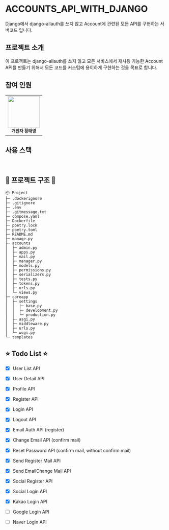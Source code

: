# ACCOUNTS_API_WITH_DJANGO
Django에서 django-allauth를 쓰지 않고 Account에 관련된 모든 API를 구현하는 서버코드 입니다.
## 프로젝트 소개
이 프로젝트는 django-allauth를 쓰지 않고 모든 서비스에서 재사용 가능한 Account API를 만들기 위해서 
모든 코드를 커스텀에 용이하게 구현하는 것을 목표로 합니다.

## 참여 인원
<table>
  <tbody>
    <tr>
      <td align="center"><a href="https://github.com/hwangtate" style="text-decoration: none"><img src="https://avatars.githubusercontent.com/u/139641065?s=64&v=4" width="100px;" alt=""/><br /><sub><b>개친자 황태영</b></sub></a><br /></td>
    </tr>
  </tbody>
</table>

## 사용 스택
<div>
    <img src="https://img.shields.io/badge/Python-3776AB?style=for-the-badge&logo=python&logoColor=white" alt="">
    <img src="https://img.shields.io/badge/Django-092E20?style=for-the-badge&logo=django&logoColor=white" alt="">
    <img src="https://img.shields.io/badge/GitHub-181717?style=for-the-badge&logo=github&logoColor=white" alt="">
    <img src="https://img.shields.io/badge/Docker-2496ED?style=for-the-badge&logo=Docker&logoColor=white" alt="">
    <img src="https://img.shields.io/badge/MySQL-4479A1?style=for-the-badge&logo=MySQL&logoColor=white" alt="">
    <img src="https://img.shields.io/badge/Redis-FF4438?style=for-the-badge&logo=redis&logoColor=white" alt="">
</div> 


## 📄 프로젝트 구조 📄

```
📦 Project
├─ .dockerignore
├─ .gitignore
├─ .env
├─ .gitmessage.txt
├─ compose.yaml
├─ Dockerfile
├─ poetry.lock
├─ poetry.toml
├─ README.md
├─ manage.py
├─ accounts
│  ├─ admin.py
│  ├─ apps.py
│  ├─ mail.py
│  ├─ manager.py
│  ├─ models.py
│  ├─ permissions.py
│  ├─ serializers.py
│  ├─ tests.py
│  ├─ tokens.py
│  ├─ urls.py
│  └─ views.py
├─ coreapp
│  ├─ settings
│  │  ├─ base.py
│  │  ├─ development.py
│  │  └─ production.py
│  ├─ asgi.py
│  ├─ middleware.py
│  ├─ urls.py
│  └─ wsgi.py
└─ templates
```
## ⭐ Todo List ⭐

- [X] User List API 
- [X] User Detail API
- [X] Profile API
- [X] Register API
- [X] Login API
- [X] Logout API
- [X] Email Auth API (register)
- [X] Change Email API (confirm mail)
- [X] Reset Password API (confirm mail, without confirm mail)
- [X] Send Register Mail API
- [X] Send EmailChange Mail API
- [X] Social Register API
- [X] Social Login API
- [X] Kakao Login API
- [ ] Google Login API
- [ ] Naver Login API



